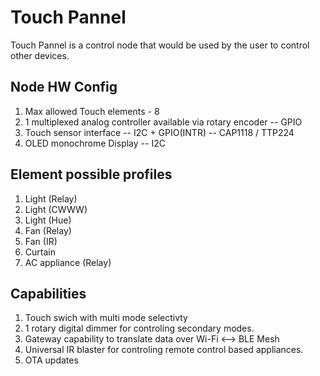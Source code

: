 # Touch Pannel

Touch Pannel is a control node that would be used by the user to control other devices.

## Node HW Config
1. Max allowed Touch elements - 8
2. 1 multiplexed analog controller available via rotary encoder -- GPIO
3. Touch sensor interface -- I2C + GPIO(INTR) -- CAP1118 / TTP224
4. OLED monochrome Display -- I2C

## Element possible profiles

1. Light (Relay)
2. Light (CWWW)
3. Light (Hue)
4. Fan (Relay)
5. Fan (IR)
6. Curtain
7. AC appliance (Relay)

## Capabilities
1. Touch swich with multi mode selectivty
2. 1 rotary digital dimmer for controling secondary modes.
3. Gateway capability to translate data over Wi-Fi <--> BLE Mesh
4. Universal IR blaster for controling remote control based appliances.
5. OTA updates
